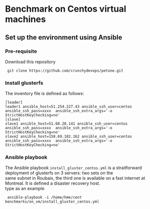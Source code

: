 # Benchmark on Centos virtual machines

## Set up the environment using Ansible

### Pre-requisite 
Download this repository
```shell script
 git clone https://github.com/crunchydevops/petone.git 
```
### Install glusterfs
The inventory file is defined as follows:   
```shell script
[leader]
leader1 ansible_host=51.254.227.43 ansible_ssh_user=centos ansible_ssh_pass=xxxx  ansible_ssh_extra_args='-o StrictHostKeyChecking=no'
[slave]
slave1 ansible_host=51.68.28.141 ansible_ssh_user=centos ansible_ssh_pass=xxxx  ansible_ssh_extra_args='-o StrictHostKeyChecking=no'
slave2 ansible_host=158.69.102.162 ansible_ssh_user=centos ansible_ssh_pass=xxxx  ansible_ssh_extra_args='-o StrictHostKeyChecking=no'
```
### Ansible playbook
The Ansible playbook ```install_gluster_centos.yml``` is a straitforward deployment of glusterfs on 3 servers: two sets on the   
same subnet in Roubaix, the third one is available on a fast internet at Montreal. It is defined a disaster recovery host.    
type as an example
```shell script
 ansible-playbook -i /home/hme/cent benchmarks/on_vm/install_gluster_centos.yml
```


